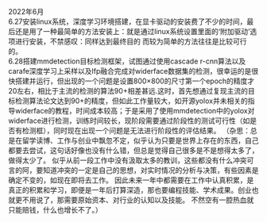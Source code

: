 
2022年6月  
  6.27安装linux系统，深度学习环境搭建，在显卡驱动的安装费了不少的时间，最后还是用了一种最简单的方法安装上：就是通过linux系统设置里面的‘附加驱动’选项进行安装，不禁感叹：同样达到最终目的 而较为简单的方法往往是比较可行的。  
  6.28搭建mmdetection目标检测框架，试图通过使用cascade r-cnn算法以及carafe深度学习上采样以及lfp融合完成对widerface数据集的检测，很幸运的是很快搭建并运行，但出现的一个问题是设置800×800的尺寸第一个epoch的精度才20左右，相比于主流的检测的算法90+相差甚远.这时，首先想通过复现主流的目标检测算法论文达到90+的精度，但如此工作量较大，如开源yolox并未相关的指导widerface的教程，时间成本较高；于是采用了使用mmdetection中的yolox对widerface进行检测，训练时间较长，现阶段需要通过阶段性的测试可行性（如是否有检测框），同时现在出现一个问题是无法进行阶段性的评估结果。
  （杂思：总是在留学读博、工作与创业中飘忽不定，似乎认为只要是世界上存在的东西，自己都要去尝试，这句话好像也没有什么错，但总是觉得自己很多是不是想得太多了，做得太少了。
似乎从前一段工作中没有汲取太多的教训，这些都没有什么冲突可言的阿，要知道冲突的一定是自己的思想，对实时情况的分析与决策，有些因素是确定不变的，如现在即将去工作。
因此未来一年中都需要在工作中认真积累，是真正的积累和学习，即便是一年后打算深造，那也要编程技能、学术成果。创业也就更不用说了，那需要原始资本、对行业的认知以及技能。
不然空有一腔热血就只能赔钱，什么也增长不了。）
